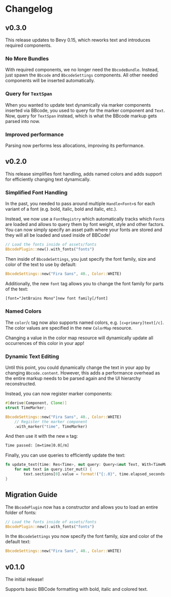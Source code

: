 # Changelog

## v0.3.0

This release updates to Bevy 0.15, which reworks text and introduces required components.

### No More Bundles

With required components, we no longer need the `BbcodeBundle`.
Instead, just spawn the `Bbcode` and `BbcodeSettings` components.
All other needed components will be inserted automatically.

### Query for `TextSpan`

When you wanted to update text dynamically via marker components inserted via BBcode, you used to query for the marker component and `Text`.
Now, query for `TextSpan` instead, which is what the BBcode markup gets parsed into now.

### Improved performance

Parsing now performs less allocations, improving its performance.

## v0.2.0

This release simplifies font handling, adds named colors and adds support for efficiently changing text dynamically.

### Simplified Font Handling

In the past, you needed to pass around multiple `Handle<Font>`s for each variant of a font (e.g. bold, italic, bold and italic, etc.).

Instead, we now use a `FontRegistry` which automatically tracks which `Font`s are loaded and allows to query them by font weight, style and other factors.
You can now simply specify an asset path where your fonts are stored and they will all be loaded and used inside of BBCode!

```rs
// Load the fonts inside of assets/fonts
BbcodePlugin::new().with_fonts("fonts")
```

Then inside of `BbcodeSettings`, you just specify the font family, size and color of the text to use by default:

```rs
BbcodeSettings::new("Fira Sans", 40., Color::WHITE)
```

Additionally, the new `font` tag allows you to change the font family for parts of the text:

```txt
[font="JetBrains Mono"]new font family[/font]
```

### Named Colors

The `color`/`c` tag now also supports named colors, e.g. `[c=primary]text[/c]`.
The color values are specified in the new `ColorMap` resource.

Changing a value in the color map resource will dynamically update all occurrences of this color in your app!

### Dynamic Text Editing

Until this point, you could dynamically change the text in your app by changing `Bbcode.content`.
However, this adds a performance overhead as the entire markup needs to be parsed again and the UI hierarchy reconstructed.

Instead, you can now register marker components:

```rs
#[derive(Component, Clone)]
struct TimeMarker;

BbcodeSettings::new("Fira Sans", 40., Color::WHITE)
    // Register the marker component
    .with_marker("time", TimeMarker)
```

And then use it with the new `m` tag:

```txt
Time passed: [m=time]0.0[/m]
```

Finally, you can use queries to efficiently update the text:

```rs
fn update_text(time: Res<Time>, mut query: Query<&mut Text, With<TimeMarker>>) {
    for mut text in query.iter_mut() {
        text.sections[0].value = format!("{:.0}", time.elapsed_seconds());
}
```

## Migration Guide

The `BbcodePlugin` now has a constructor and allows you to load an entire folder of fonts:

```rs
// Load the fonts inside of assets/fonts
BbcodePlugin::new().with_fonts("fonts")
```

In the `BbcodeSettings` you now specify the font family, size and color of the default text:

```rs
BbcodeSettings::new("Fira Sans", 40., Color::WHITE)
```

## v0.1.0

The initial release!

Supports basic BBCode formatting with bold, italic and colored text.
